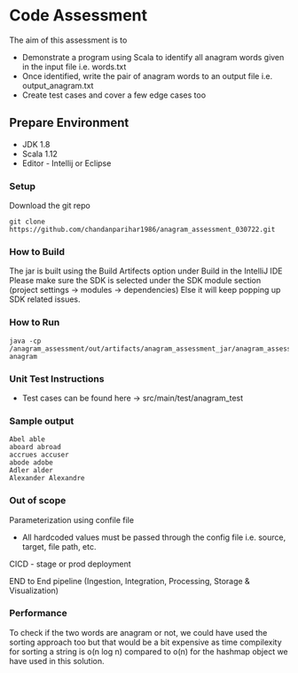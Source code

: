 Code Assessment
=============

The aim of this assessment is to 
* Demonstrate a program using Scala to identify all anagram words given in the input file i.e. words.txt
* Once identified, write the pair of anagram words to an output file i.e. output_anagram.txt
* Create test cases and cover a few edge cases too


## Prepare Environment
- JDK 1.8
- Scala 1.12
- Editor - Intellij or Eclipse


###  Setup
Download the git repo
```
git clone https://github.com/chandanparihar1986/anagram_assessment_030722.git
```


###  How to Build

The jar is built using the Build Artifects option under Build in the IntelliJ IDE
Please make sure the SDK is selected under the SDK module section (project settings -> modules -> dependencies)
Else it will keep popping up SDK related issues.


###  How to Run
    java -cp /anagram_assessment/out/artifacts/anagram_assessment_jar/anagram_assessment.jar anagram


### Unit Test Instructions
- Test cases can be found here -> src/main/test/anagram_test

###  Sample output
    Abel able
    aboard abroad
    accrues accuser
    abode adobe
    Adler alder
    Alexander Alexandre


###  Out of scope
Parameterization using confile file 
   * All hardcoded values must be passed through the config file i.e. source, target, file path, etc.

CICD - stage or prod deployment

END to End pipeline   (Ingestion, Integration, Processing, Storage & Visualization)

###  Performance
To check if the two words are anagram or not, we could have used the sorting approach too but that would be a bit expensive 
as time compilexity for sorting a string is o(n log n) compared to o(n) for the hashmap object we have used in this solution. 
